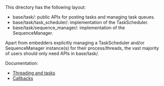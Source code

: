This directory has the following layout:
- base/task/: public APIs for posting tasks and managing task queues.
- base/task/task_scheduler/: implementation of the TaskScheduler.
- base/task/sequence_manager/: implementation of the SequenceManager.

Apart from embedders explicitly managing a TaskScheduler and/or SequenceManager
instance(s) for their process/threads, the vast majority of users should only
need APIs in base/task/.

Documentation:

* [Threading and tasks](/docs/threading_and_tasks.md)
* [Callbacks](/docs/callback.md)
